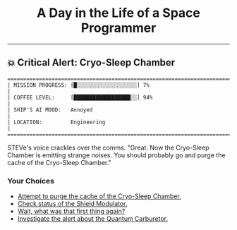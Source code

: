<h1 align="center">A Day in the Life of a Space Programmer</h1>

---

<h2 id="node-71">💥 Critical Alert: Cryo-Sleep Chamber</h2>

```
========================================================================
| MISSION PROGRESS: [█░░░░░░░░░░░░░░░░░░░] 7%                                  |
| COFFEE LEVEL:     [██████████████████░░] 94%                                 |
| SHIP'S AI MOOD:   Annoyed                                                    |
| LOCATION:         Engineering                                                |
========================================================================
```

STEVe's voice crackles over the comms. "Great. Now the Cryo-Sleep Chamber is emitting strange noises. You should probably go and purge the cache of the Cryo-Sleep Chamber."



### Your Choices

*   [Attempt to purge the cache of the Cryo-Sleep Chamber.](./README-0076.md)
*   [Check status of the Shield Modulator.](./README-0091.md)
*   [Wait, what was that first thing again?](./README-0070.md)
*   [Investigate the alert about the Quantum Carburetor.](./README-0078.md)
